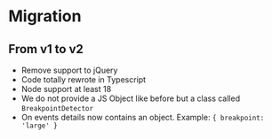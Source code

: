 # Migration

## From v1 to v2

- Remove support to jQuery
- Code totally rewrote in Typescript
- Node support at least 18
- We do not provide a JS Object like before but a class called `BreakpointDetector`
- On events details now contains an object. Example: `{ breakpoint: 'large' }`

